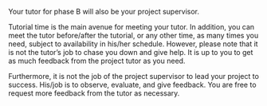 Your tutor for phase B will also be your project supervisor.  

Tutorial time is the main avenue for meeting your tutor. In addition, you can meet the tutor before/after the tutorial, or any other time, as many times you need, subject to availability in his/her schedule. However, please note that it is not the tutor’s job to chase you down and give help. It is up to you to get as much feedback from the project tutor as you need.

Furthermore, it is not the job of the project supervisor to lead your project to success. His/job is to observe, evaluate, and give feedback. You are free to request more feedback from the tutor as necessary.